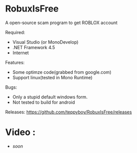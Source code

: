 # RobuxIsFree
A open-source scam program to get ROBLOX account

Required:
- Visual Studio (or MonoDevelop)
- .NET Framework 4.5
- Internet

Features:
- Some optimze code(grabbed from google.com)
- Support linux(tested in Mono Runtime)

Bugs: 
- Only a stupid default windows form.
- Not tested to build for android

Releases:
https://github.com/teppyboy/RobuxIsFree/releases

# Video : 
- *soon*
